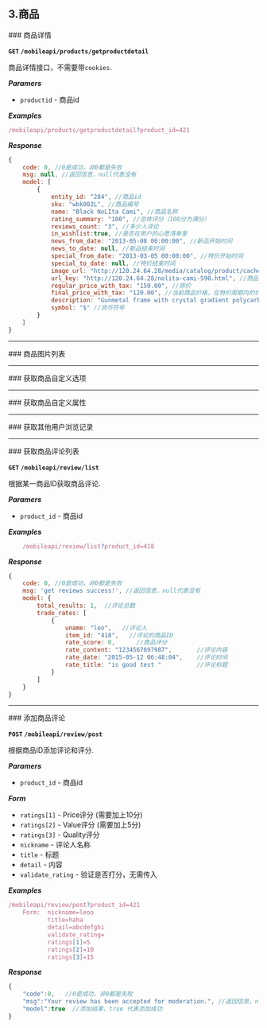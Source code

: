 ## 3.商品

<a name="getProductDetail" />
### 商品详情

**`GET` `/mobileapi/products/getproductdetail`**

商品详情接口，不需要带`cookies`.

**_Paramers_**

* `productid` - 商品id


**_Examples_**

```js
/mobileapi/products/getproductdetail?product_id=421
```

**_Response_**

```js
{
    code: 0, //0是成功，非0都是失败
    msg: null, //返回信息，null代表没有
    model: [
        {
            entity_id: "284", //商品id
            sku: "wbk002L", //商品编号
            name: "Black NoLIta Cami", //商品名称
            rating_summary: "100", //总体评分（100分为满分）
            reviews_count: "3", //多少人评论
            in_wishlist:true, //是否在用户的心愿清单里
            news_from_date: "2013-05-08 00:00:00", //新品开始时间
            news_to_date: null, //新品结束时间
            special_from_date: "2013-03-05 00:00:00", //特价开始时间
            special_to_date: null, //特价结束时间
            image_url: "http://120.24.64.28/media/catalog/product/cache/1/image/265x/9df78eab33525d08d6e5fb8d27136e95/w/b/wbk002t.jpg", //图片链接
            url_key: "http://120.24.64.28/nolita-cami-590.html", //商品url
            regular_price_with_tax: "150.00", //原价
            final_price_with_tax: "120.00", //当前商品价格，在特价周期内的价格，不在周期内为原价，0则表示没有特价
            description: "Gunmetal frame with crystal gradient polycarbonate lenses in grey. ", //商品描述
            symbol: "$" //货币符号
        }
    ］
}
```

---------------------------------------

<a name="getProductImages" />
### 商品图片列表

---------------------------------------

<a name="getProductCustomeTags" />
### 获取商品自定义选项

---------------------------------------

<a name="getProductCustomeValue" />
### 获取商品自定义属性

---------------------------------------

<a name="getOthersVisitProduct" />
### 获取其他用户浏览记录

---------------------------------------

<a name="listProductReview" />
### 获取商品评论列表

**`GET` `/mobileapi/review/list`**

根据某一商品ID获取商品评论.

**_Paramers_**

* `product_id` - 商品id


**_Examples_**

```js
    /mobileapi/review/list?product_id=418
```

**_Response_**

```js
{
    code: 0, //0是成功，非0都是失败
    msg: 'get reviews success!', //返回信息，null代表没有
    model: {
        total_results: 1,  //评论总数
        trade_rates: [
            {
                uname: "leo",   //评论人
                item_id: "418",   //评论的商品ID
                rate_score: 0,      //商品评分
                rate_content: "1234567897987",       //评论内容
                rate_date: "2015-05-12 06:48:04",    //评论时间
                rate_title: "is good test "          //评论标题
            }
        ]
    }
}
```

---------------------------------------

<a name="addProductReview" />
### 添加商品评论

**`POST` `/mobileapi/review/post`**

根据商品ID添加评论和评分.

**_Paramers_**

* `product_id` - 商品id
    
**_Form_**

* `ratings[1]` - Price评分 (需要加上10分)
* `ratings[2]` - Value评分 (需要加上5分)
* `ratings[3]` - Quality评分 
* `nickname` - 评论人名称
* `title` - 标题
* `detail` - 内容
* `validate_rating` - 验证是否打分，无需传入


**_Examples_**

```js
/mobileapi/review/post?product_id=421
    Form:  nickname=leoo
           title=haha
           detail=abcdefghi
           validate_rating=
           ratings[1]=5
           ratings[2]=10
           ratings[3]=15
```

**_Response_**

```js
{
    "code":0,   //0是成功，非0都是失败
    "msg":"Your review has been accepted for moderation.", //返回信息，null代表没有
    "model":true  //添加结果，true 代表添加成功
}
```
